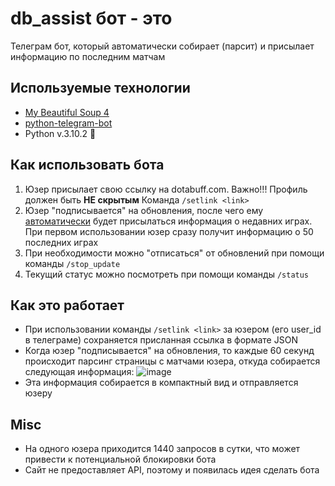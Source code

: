 # db_assist бот - это
Телеграм бот, который автоматически собирает (парсит) и присылает информацию по последним матчам
## Используемые технологии
+ [My Beautiful Soup 4](https://www.crummy.com/software/BeautifulSoup/bs4/doc/)
+ [python-telegram-bot](https://github.com/python-telegram-bot/python-telegram-bot)
+ Python v.3.10.2 :snake:
## Как использовать бота
1. Юзер присылает свою ссылку на dotabuff.com. Важно!!! Профиль должен быть **НЕ скрытым**
Команда ``/setlink <link>`` 
2. Юзер "подписывается" на обновления, после чего ему <u>автоматически</u> будет присылаться информация о недавних играх. При первом использовании юзер сразу получит информацию о 50 последних играх
3. При необходимости можно "отписаться" от обновлений при помощи команды ``/stop_update``
4. Текущий статус можно посмотреть при помощи команды ``/status``

## Как это работает
- При использовании команды ``/setlink <link>`` за юзером (его user_id в телеграме) сохраняется присланная ссылка в формате JSON
- Когда юзер "подписывается" на обновления, то каждые 60 секунд происходит парсинг страницы с матчами юзера, откуда собирается следующая информация:
![image](https://github.com/DrozdovVladimir1/petprojects/assets/113205862/2bbc9168-1221-4898-8d58-7055b35eb1b9)
- Эта информация собирается в компактный вид и отправляется юзеру
  
## Misc
- На одного юзера приходится 1440 запросов в сутки, что может привести к потенциальной блокировки бота
- Сайт не предоставляет API, поэтому и появилась идея сделать бота
